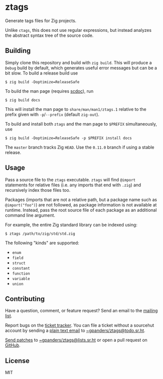 # ztags

Generate tags files for Zig projects.

Unlike `ctags`, this does not use regular expressions, but instead analyzes the
abstract syntax tree of the source code.

## Building

Simply clone this repository and build with `zig build`. This will produce a
`Debug` build by default, which generates useful error messages but can be a
bit slow. To build a release build use

```console
$ zig build -Doptimize=ReleaseSafe
```

To build the man page (requires [scdoc][]), run

```console
$ zig build docs
```

This will install the man page to `share/man/man1/ztags.1` relative to the
prefix given with `-p`/`--prefix` (default `zig-out`).

To build and install both `ztags` and the man page to `$PREFIX` simultaneously,
use

```console
$ zig build -Doptimize=ReleaseSafe -p $PREFIX install docs
```

The `master` branch tracks Zig `HEAD`. Use the `0.11.0` branch if using a
stable release.

[scdoc]: https://sr.ht/~sircmpwn/scdoc/

## Usage

Pass a source file to the `ztags` executable. `ztags` will find `@import`
statements for relative files (i.e. any imports that end with `.zig`) and
recursively index those files too.

Packages (imports that are not a relative path, but a package name such as
`@import("foo")`) are not followed, as package information is not available at
runtime. Instead, pass the root source file of each package as an additional
command line argument.

For example, the entire Zig standard library can be indexed using:

```console
$ ztags /path/to/zig/std/std.zig
```

The following "kinds" are supported:

- `enum`
- `field`
- `struct`
- `constant`
- `function`
- `variable`
- `union`

## Contributing

Have a question, comment, or feature request? Send an email to the [mailing
list][list].

Report bugs on the [ticket tracker][tickets]. You can file a ticket without a
sourcehut account by sending a [plain text email](https://useplaintext.email) to
[~gpanders/ztags@todo.sr.ht](mailto://~gpanders/ztags@todo.sr.ht).

[Send patches][git-send-email] to [~gpanders/ztags@lists.sr.ht][list] or open a
pull request on [GitHub][github].

[list]: https://lists.sr.ht/~gpanders/ztags
[github]: https://github.com/gpanders/ztags
[tickets]: https://todo.sr.ht/~gpanders/ztags
[git-send-email]: https://git-send-email.io/


## License

MIT
